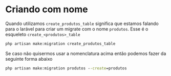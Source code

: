 # Criando com nome

Quando utilizamos `create_produtos_table` significa que estamos falando para o larável para criar um migrate com o nome `produtos`. Esse é o esqueleto `create_<produtos>_table`

```cmd
php artisan make:migration create_produtos_table
```

Se caso não quisermos usar a nomenclatura acima então podemos fazer da seguinte forma abaixo

```cmd
php artisan make:migration produtos --create=produtos
```